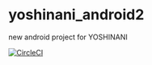 # yoshinani_android2
new android project for YOSHINANI

[![CircleCI](https://circleci.com/gh/Mikazukittp/yoshinani_android2.svg?style=svg&circle-token=1f97861efc01a2174501216932bd76b21ae62210)](https://circleci.com/gh/Mikazukittp/yoshinani_android2)

